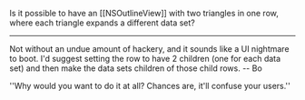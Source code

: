 Is it possible to have an  [[NSOutlineView]] with two triangles in one row, where each triangle expands a different data set?

----

Not without an undue amount of hackery, and it sounds like a UI nightmare to boot.  I'd suggest setting the row to have 2 children (one for each data set) and then make the data sets children of those child rows.  -- Bo

''Why would you want to do it at all? Chances are, it'll confuse your users.''